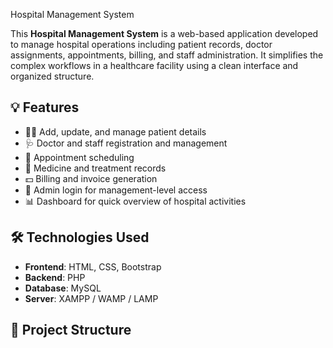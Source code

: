 Hospital Management System

This **Hospital Management System** is a web-based application developed to manage hospital operations including patient records, doctor assignments, appointments, billing, and staff administration. It simplifies the complex workflows in a healthcare facility using a clean interface and organized structure.

## 💡 Features

- 👨‍⚕️ Add, update, and manage patient details
- 🩺 Doctor and staff registration and management
- 📅 Appointment scheduling
- 💊 Medicine and treatment records
- 💵 Billing and invoice generation
- 🔐 Admin login for management-level access
- 📊 Dashboard for quick overview of hospital activities

## 🛠️ Technologies Used

- **Frontend**: HTML, CSS, Bootstrap
- **Backend**: PHP
- **Database**: MySQL
- **Server**: XAMPP / WAMP / LAMP

## 📁 Project Structure


